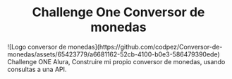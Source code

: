 <h1 align="center">Challenge One Conversor de monedas</h1>
![Logo conversor de monedas](https://github.com/codpez/Conversor-de-monedas/assets/65423779/a6681162-52cb-4100-b0e3-586479390ede)
Challenge ONE Alura, Construire mi propio conversor de monedas, usando consultas a una API.
